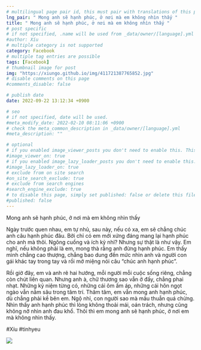 ```yaml
---
# multilingual page pair id, this must pair with translations of this page. (This name must be unique)
lng_pair: " Mong anh sẽ hạnh phúc, ở nơi mà em không nhìn thấy "
title: " Mong anh sẽ hạnh phúc, ở nơi mà em không nhìn thấy "
# post specific
# if not specified, .name will be used from _data/owner/[language].yml
#author: Xíu
# multiple category is not supported
category: Facebook
# multiple tag entries are possible
tags: [Facebook]
# thumbnail image for post
img: "https://xiungo.github.io/img/411721387765852.jpg"
# disable comments on this page
#comments_disable: false

# publish date
date: 2022-09-22 13:12:34 +0900

# seo
# if not specified, date will be used.
#meta_modify_date: 2022-02-10 08:11:06 +0900
# check the meta_common_description in _data/owner/[language].yml
#meta_description: ""

# optional
# if you enabled image_viewer_posts you don't need to enable this. This is only if image_viewer_posts = false
#image_viewer_on: true
# if you enabled image_lazy_loader_posts you don't need to enable this. This is only if image_lazy_loader_posts = false
#image_lazy_loader_on: true
# exclude from on site search
#on_site_search_exclude: true
# exclude from search engines
#search_engine_exclude: true
# to disable this page, simply set published: false or delete this file
#published: false
---
```


<!-- outline-start -->

Mong anh sẽ hạnh phúc, ở nơi mà em không nhìn thấy

Ngày trước quen nhau, em tự nhủ, sau này, nếu có xa, em sẽ chẳng chúc anh câu hạnh phúc đâu. Bởi chỉ có em mới xứng đáng mang lại hạnh phúc cho anh mà thôi. Ngông cuồng và ích kỷ nhỉ? Nhưng sự thật là như vậy. Em nghĩ, nếu không phải là em, mong thà rằng anh đừng hạnh phúc. Em thấy mình chẳng cao thượng, chẳng bao dung đến mức nhìn anh và người con gái khác tay trong tay và rồi mở miệng nói câu “chúc anh hạnh phúc”.

Rồi giờ đây, em và anh rẽ hai hướng, mỗi người mỗi cuộc sống riêng, chẳng còn chút liên quan. Nhưng anh à, chữ thương sao vẫn ở đấy, chẳng phai nhạt. Những kỷ niệm từng có, những cái ôm ấm áp, những cái hôn ngọt ngào vẫn nằm sâu trong tâm trí. Thâm tâm, em vẫn mong anh hạnh phúc, dù chẳng phải kề bên em. Ngộ nhỉ, con người sao mà mâu thuẫn quá chừng. Nhìn thấy anh hạnh phúc thì lòng không thoải mái, oán trách, nhưng cũng không nỡ nhìn anh đau khổ. Thôi thì em mong anh sẽ hạnh phúc, ở nơi em mà không nhìn thấy.

#Xíu
#tinhyeu

<!-- outline-end -->

<img src= "https://xiungo.github.io/img/411721387765852.jpg">